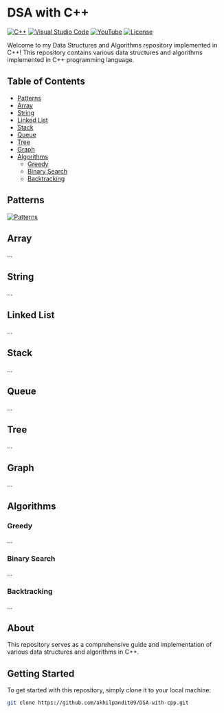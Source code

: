# DSA with C++

[![C++](https://img.shields.io/badge/language-C%2B%2B-blue.svg)](https://isocpp.org/)
[![Visual Studio Code](https://img.shields.io/badge/IDE-Visual%20Studio%20Code-blueviolet)](https://code.visualstudio.com/)
[![YouTube](https://img.shields.io/badge/Follow-Youtube%20Coder%20Army-red)]([https://www.youtube.com/playlist?list=PLUcsbZa0qzu3yNzzAxgvSgRobdUUJvz7p](https://www.youtube.com/@CoderArmy9))
[![License](https://img.shields.io/badge/license-MIT-green.svg)](https://github.com/akhilpandit09/DSA-with-cpp/blob/main/LICENSE)

Welcome to my Data Structures and Algorithms repository implemented in C++! This repository contains various data structures and algorithms implemented in C++ programming language.

## Table of Contents

- [Patterns](#pattern)
- [Array](#array)
- [String](#string)
- [Linked List](#linked-list)
- [Stack](#stack)
- [Queue](#queue)
- [Tree](#tree)
- [Graph](#graph)
- [Algorithms](#algorithms)
  - [Greedy](#greedy)
  - [Binary Search](#binary-search)
  - [Backtracking](#backtracking)
 
## Patterns

[![Patterns](https://img.shields.io/badge/Pattern-Repository-blueviolet)]((https://github.com/akhilpandit09/DSA-with-cpp/tree/master/patterns))


## Array

...

## String

...

## Linked List

...

## Stack

...

## Queue

...

## Tree

...

## Graph

...

## Algorithms

### Greedy

...

### Binary Search

...

### Backtracking

...

## About

This repository serves as a comprehensive guide and implementation of various data structures and algorithms in C++.

## Getting Started

To get started with this repository, simply clone it to your local machine:

```bash
git clone https://github.com/akhilpandit09/DSA-with-cpp.git
